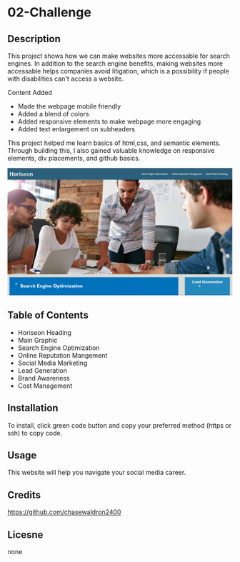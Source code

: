# 02-Challenge

## Description

This project shows how we can make websites more accessable for search engines. In addition to the search engine benefits, making websites more accessable helps companies avoid litigation, which is a possibility if people with disabilities can't access a website.

Content Added
- Made the webpage mobile friendly
- Added a blend of colors
- Added responsive elements to make webpage more engaging
- Added text enlargement on subheaders

This project helped me learn basics of html,css, and semantic elements. Through building this, I also gained valuable knowledge on responsive elements, div placements, and github basics.

![WebpageScreenshot](Assets/images/image.png)

## Table of Contents

- Horiseon Heading
- Main Graphic
- Search Engine Optimization
- Online Reputation Mangement
- Social Media Marketing
- Lead Generation
- Brand Awareness
- Cost Management

## Installation

To install, click green code button and copy your preferred method (https or ssh) to copy code.

## Usage

This website will help you navigate your social media career.

## Credits

https://github.com/chasewaldron2400

## Licesne

none

